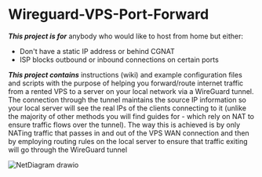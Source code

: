 # Wireguard-VPS-Port-Forward
***This project is for*** anybody who would like to host from home but either:
- Don't have a static IP address or behind CGNAT
- ISP blocks outbound or inbound connections on certain ports

***This project contains*** instructions (wiki) and example configuration files and scripts with the purpose of helping you forward/route internet traffic from a rented VPS to a server on your local network via a WireGuard tunnel. The connection through the tunnel maintains the source IP information so your local server will see the real IPs of the clients connecting to it (unlike the majority of other methods you will find guides for - which rely on NAT to ensure traffic flows over the tunnel). The way this is achieved is by only NATing traffic that passes in and out of the VPS WAN connection and then by employing routing rules on the local server to ensure that traffic exiting will go through the WireGuard tunnel

![NetDiagram drawio](https://raw.githubusercontent.com/randommouse/Wireguard-VPS-Port-Forward/main/img/NetDiagram.drawio.png)

